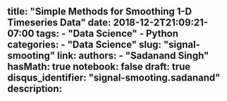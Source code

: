 title: "Simple Methods for Smoothing 1-D Timeseries Data"
date: 2018-12-2T21:09:21-07:00
tags:
    - "Data Science"
    - Python
categories:
    - "Data Science"
slug: "signal-smooting"
link:
authors:
    - "Sadanand Singh"
hasMath: true
notebook: false
draft: true
disqus_identifier: "signal-smooting.sadanand"
description:
---
